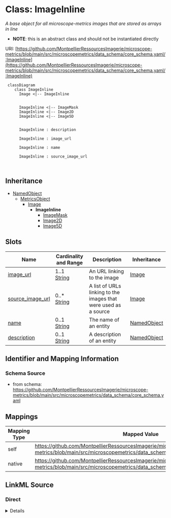 # Class: ImageInline


_A base object for all microscope-metrics images that are stored as arrays in line_




* __NOTE__: this is an abstract class and should not be instantiated directly


URI: [https://github.com/MontpellierRessourcesImagerie/microscope-metrics/blob/main/src/microscopemetrics/data_schema/core_schema.yaml/:ImageInline](https://github.com/MontpellierRessourcesImagerie/microscope-metrics/blob/main/src/microscopemetrics/data_schema/core_schema.yaml/:ImageInline)




```mermaid
 classDiagram
    class ImageInline
      Image <|-- ImageInline
      

      ImageInline <|-- ImageMask
      ImageInline <|-- Image2D
      ImageInline <|-- Image5D
      
      
      ImageInline : description
        
      ImageInline : image_url
        
      ImageInline : name
        
      ImageInline : source_image_url
        
      
```





## Inheritance
* [NamedObject](NamedObject.md)
    * [MetricsObject](MetricsObject.md)
        * [Image](Image.md)
            * **ImageInline**
                * [ImageMask](ImageMask.md)
                * [Image2D](Image2D.md)
                * [Image5D](Image5D.md)



## Slots

| Name | Cardinality and Range | Description | Inheritance |
| ---  | --- | --- | --- |
| [image_url](image_url.md) | 1..1 <br/> [String](String.md) | An URL linking to the image | [Image](Image.md) |
| [source_image_url](source_image_url.md) | 0..* <br/> [String](String.md) | A list of URLs linking to the images that were used as a source | [Image](Image.md) |
| [name](name.md) | 0..1 <br/> [String](String.md) | The name of an entity | [NamedObject](NamedObject.md) |
| [description](description.md) | 0..1 <br/> [String](String.md) | A description of an entity | [NamedObject](NamedObject.md) |









## Identifier and Mapping Information







### Schema Source


* from schema: https://github.com/MontpellierRessourcesImagerie/microscope-metrics/blob/main/src/microscopemetrics/data_schema/core_schema.yaml





## Mappings

| Mapping Type | Mapped Value |
| ---  | ---  |
| self | https://github.com/MontpellierRessourcesImagerie/microscope-metrics/blob/main/src/microscopemetrics/data_schema/core_schema.yaml/:ImageInline |
| native | https://github.com/MontpellierRessourcesImagerie/microscope-metrics/blob/main/src/microscopemetrics/data_schema/core_schema.yaml/:ImageInline |





## LinkML Source

<!-- TODO: investigate https://stackoverflow.com/questions/37606292/how-to-create-tabbed-code-blocks-in-mkdocs-or-sphinx -->

### Direct

<details>
```yaml
name: ImageInline
description: A base object for all microscope-metrics images that are stored as arrays
  in line
from_schema: https://github.com/MontpellierRessourcesImagerie/microscope-metrics/blob/main/src/microscopemetrics/data_schema/core_schema.yaml
is_a: Image
abstract: true

```
</details>

### Induced

<details>
```yaml
name: ImageInline
description: A base object for all microscope-metrics images that are stored as arrays
  in line
from_schema: https://github.com/MontpellierRessourcesImagerie/microscope-metrics/blob/main/src/microscopemetrics/data_schema/core_schema.yaml
is_a: Image
abstract: true
attributes:
  image_url:
    name: image_url
    description: An URL linking to the image
    from_schema: https://github.com/MontpellierRessourcesImagerie/microscope-metrics/blob/main/src/microscopemetrics/data_schema/core_schema.yaml
    rank: 1000
    multivalued: false
    identifier: true
    alias: image_url
    owner: ImageInline
    domain_of:
    - Image
    range: string
    required: true
  source_image_url:
    name: source_image_url
    description: A list of URLs linking to the images that were used as a source
    from_schema: https://github.com/MontpellierRessourcesImagerie/microscope-metrics/blob/main/src/microscopemetrics/data_schema/core_schema.yaml
    rank: 1000
    multivalued: true
    alias: source_image_url
    owner: ImageInline
    domain_of:
    - Image
    range: string
    required: false
  name:
    name: name
    description: The name of an entity
    from_schema: https://github.com/MontpellierRessourcesImagerie/microscope-metrics/blob/main/src/microscopemetrics/data_schema/core_schema.yaml
    rank: 1000
    multivalued: false
    alias: name
    owner: ImageInline
    domain_of:
    - NamedObject
    - Experimenter
    - Column
    range: string
    required: false
  description:
    name: description
    description: A description of an entity
    from_schema: https://github.com/MontpellierRessourcesImagerie/microscope-metrics/blob/main/src/microscopemetrics/data_schema/core_schema.yaml
    rank: 1000
    multivalued: false
    alias: description
    owner: ImageInline
    domain_of:
    - NamedObject
    - roi
    - Tag
    range: string

```
</details>